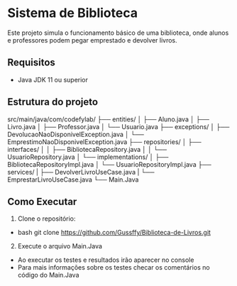 # Sistema de Biblioteca

Este projeto simula o funcionamento básico de uma biblioteca, onde alunos e professores podem pegar emprestado e devolver livros.

## Requisitos
- Java JDK 11 ou superior

## Estrutura do projeto 

src/main/java/com/codefylab/
├── entities/
│   ├── Aluno.java
│   ├── Livro.java
│   ├── Professor.java
│   └── Usuario.java
├── exceptions/
│   ├── DevolucaoNaoDisponivelException.java
│   └── EmprestimoNaoDisponivelException.java
├── repositories/
│   ├── interfaces/
│   │   ├── BibliotecaRepository.java
│   │   └── UsuarioRepository.java
│   └── implementations/
│       ├── BibliotecaRepositoryImpl.java
│       └── UsuarioRepositoryImpl.java
├── services/
|   ├── DevolverLivroUseCase.java
|   └── EmprestarLivroUseCase.java
└── Main.Java 

## Como Executar
1. Clone o repositório:
- bash
git clone https://github.com/Gussffy/Biblioteca-de-Livros.git

2. Execute o arquivo Main.Java
- Ao executar os testes e resultados irão aparecer no console
- Para mais informações sobre os testes checar os comentários no código do Main.Java 


